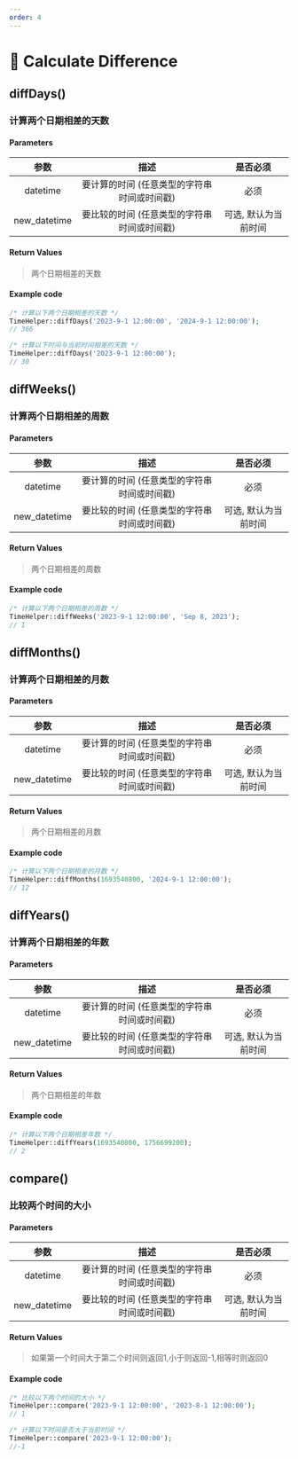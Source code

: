 ```yaml
---
order: 4
---
```


# 🍊 Calculate Difference

## diffDays()

### 计算两个日期相差的天数

#### Parameters

|      参数      |           描述            |    是否必须     |
|:------------:|:-----------------------:|:-----------:|
|   datetime   | 要计算的时间 (任意类型的字符串时间或时间戳) |     必须      |
| new_datetime | 要比较的时间 (任意类型的字符串时间或时间戳) | 可选, 默认为当前时间 |

#### Return Values

> 两个日期相差的天数

#### Example code

```php
/* 计算以下两个日期相差的天数 */
TimeHelper::diffDays('2023-9-1 12:00:00', '2024-9-1 12:00:00');
// 366

/* 计算以下时间与当前时间相差的天数 */
TimeHelper::diffDays('2023-9-1 12:00:00');
// 30
```

## diffWeeks()

### 计算两个日期相差的周数

#### Parameters

|      参数      |           描述            |    是否必须     |
|:------------:|:-----------------------:|:-----------:|
|   datetime   | 要计算的时间 (任意类型的字符串时间或时间戳) |     必须      |
| new_datetime | 要比较的时间 (任意类型的字符串时间或时间戳) | 可选, 默认为当前时间 |

#### Return Values

> 两个日期相差的周数

#### Example code

```php
/* 计算以下两个日期相差的周数 */
TimeHelper::diffWeeks('2023-9-1 12:00:00', 'Sep 8, 2023');
// 1
```

## diffMonths()

### 计算两个日期相差的月数

#### Parameters

|      参数      |           描述            |    是否必须     |
|:------------:|:-----------------------:|:-----------:|
|   datetime   | 要计算的时间 (任意类型的字符串时间或时间戳) |     必须      |
| new_datetime | 要比较的时间 (任意类型的字符串时间或时间戳) | 可选, 默认为当前时间 |

#### Return Values

> 两个日期相差的月数

#### Example code

```php
/* 计算以下两个日期相差的月数 */
TimeHelper::diffMonths(1693540800, '2024-9-1 12:00:00');
// 12
```

## diffYears()

### 计算两个日期相差的年数

#### Parameters

|      参数      |           描述            |    是否必须     |
|:------------:|:-----------------------:|:-----------:|
|   datetime   | 要计算的时间 (任意类型的字符串时间或时间戳) |     必须      |
| new_datetime | 要比较的时间 (任意类型的字符串时间或时间戳) | 可选, 默认为当前时间 |

#### Return Values

> 两个日期相差的年数

#### Example code

```php
/* 计算以下两个日期相差年数 */
TimeHelper::diffYears(1693540800, 1756699200);
// 2
```

## compare()

### 比较两个时间的大小

#### Parameters

|      参数      |           描述            |    是否必须     |
|:------------:|:-----------------------:|:-----------:|
|   datetime   | 要计算的时间 (任意类型的字符串时间或时间戳) |     必须      |
| new_datetime | 要比较的时间 (任意类型的字符串时间或时间戳) | 可选, 默认为当前时间 |

#### Return Values

> 如果第一个时间大于第二个时间则返回1,小于则返回-1,相等时则返回0

#### Example code

```php
/* 比较以下两个时间的大小 */
TimeHelper::compare('2023-9-1 12:00:00', '2023-8-1 12:00:00');
// 1

/* 计算以下时间是否大于当前时间 */
TimeHelper::compare('2023-9-1 12:00:00');
//-1
```